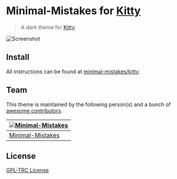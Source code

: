 # Minimal-Mistakes for [Kitty](https://sw.kovidgoyal.net/kitty/)

> A dark theme for [Kitty](https://sw.kovidgoyal.net/kitty/).

![Screenshot](https://raw.githubusercontent.com/minimal-mistakes/kitty/main/screenshot.png)

## Install

All instructions can be found at [minimal-mistakes/kitty](https://minimalmistakes.org/apps/terminals/kitty).

## Team

This theme is maintained by the following person(s) and a bunch of [awesome contributors](https://github.com/minimal-mistakes/kitty/graphs/contributors).

| [![Minimal-Mistakes](https://avatars.githubusercontent.com/u/99121492?s=125)](https://github.com/Minimal-Mistakes) |
| ------------------------------------------------------------------------------------------------------------------ |
| [Minimal-Mistakes](https://github.com/Minimal-Mistakes)                                                            |

## License

[GPL-TRC License](./LICENSE)
